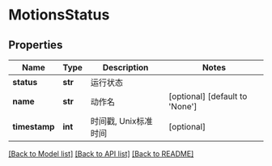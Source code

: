 # MotionsStatus

## Properties
Name | Type | Description | Notes
------------ | ------------- | ------------- | -------------
**status** | **str** | 运行状态 | 
**name** | **str** | 动作名 | [optional] [default to 'None']
**timestamp** | **int** | 时间戳, Unix标准时间 | [optional] 

[[Back to Model list]](../README.md#documentation-for-models) [[Back to API list]](../README.md#documentation-for-api-endpoints) [[Back to README]](../README.md)


